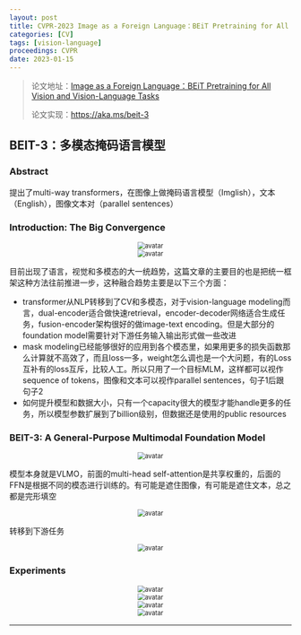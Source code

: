```yaml
---
layout: post
title: CVPR-2023 Image as a Foreign Language：BEiT Pretraining for All Vision and Vision-Language Tasks
categories: [CV]
tags: [vision-language]
proceedings: CVPR
date: 2023-01-15
---
```


> 论文地址：[Image as a Foreign Language：BEiT Pretraining for All Vision and Vision-Language Tasks](https://openaccess.thecvf.com/content/CVPR2023/papers/Wang_Image_as_a_Foreign_Language_BEiT_Pretraining_for_Vision_and_CVPR_2023_paper.pdf)
>
> 论文实现：<https://aka.ms/beit-3>

## BEIT-3：多模态掩码语言模型

### Abstract

提出了multi-way transformers，在图像上做掩码语言模型（Imglish），文本（English），图像文本对（parallel sentences）

### Introduction: The Big Convergence

<div align="center" style="float:center"><img src="https://blog-img-1259433191.cos.ap-shanghai.myqcloud.com/BEIT-3/fig1.png" alt="avatar" style="zoom:80%;" /></div>

<div align="center" style="float:center"><img src="https://blog-img-1259433191.cos.ap-shanghai.myqcloud.com/BEIT-3/tab1.png" alt="avatar" style="zoom:80%;" /></div>

目前出现了语言，视觉和多模态的大一统趋势，这篇文章的主要目的也是把统一框架这种方法往前推进一步，这种融合趋势主要是以下三个方面：

- transformer从NLP转移到了CV和多模态，对于vision-language modeling而言，dual-encoder适合做快速retrieval，encoder-decoder网络适合生成任务，fusion-encoder架构很好的做image-text encoding。但是大部分的foundation model需要针对下游任务输入输出形式做一些改进
- mask modeling已经能够很好的应用到各个模态里，如果用更多的损失函数那么计算就不高效了，而且loss一多，weight怎么调也是一个大问题，有的Loss互补有的loss互斥，比较人工。所以只用了一个目标MLM，这样都可以视作sequence of tokens，图像和文本可以视作parallel sentences，句子1后跟句子2
- 如何提升模型和数据大小，只有一个capacity很大的模型才能handle更多的任务，所以模型参数扩展到了billion级别，但数据还是使用的public resources

### BEIT-3: A General-Purpose Multimodal Foundation Model

<div align="center" style="float:center"><img src="https://blog-img-1259433191.cos.ap-shanghai.myqcloud.com/BEIT-3/fig2.png" alt="avatar" style="zoom:80%;" /></div>

模型本身就是VLMO，前面的multi-head self-attention是共享权重的，后面的FFN是根据不同的模态进行训练的。有可能是遮住图像，有可能是遮住文本，总之都是完形填空

<div align="center" style="float:center"><img src="https://blog-img-1259433191.cos.ap-shanghai.myqcloud.com/BEIT-3/fig3.png" alt="avatar" style="zoom:80%;" /></div>

转移到下游任务

<div align="center" style="float:center"><img src="https://blog-img-1259433191.cos.ap-shanghai.myqcloud.com/BEIT-3/tab2-tab3.png" alt="avatar" style="zoom:80%;" /></div>

### Experiments

<div align="center" style="float:center"><img src="https://blog-img-1259433191.cos.ap-shanghai.myqcloud.com/BEIT-3/tab4.png" alt="avatar" style="zoom:80%;" /></div>

<div align="center" style="float:center"><img src="https://blog-img-1259433191.cos.ap-shanghai.myqcloud.com/BEIT-3/tab5-tab6.png" alt="avatar" style="zoom:80%;" /></div>

<div align="center" style="float:center"><img src="https://blog-img-1259433191.cos.ap-shanghai.myqcloud.com/BEIT-3/tab7.png" alt="avatar" style="zoom:80%;" /></div>

<div align="center" style="float:center"><img src="https://blog-img-1259433191.cos.ap-shanghai.myqcloud.com/BEIT-3/tab8-tab9.png" alt="avatar" style="zoom:80%;" /></div>

<HR align=left color=#987cb9 SIZE=1>
